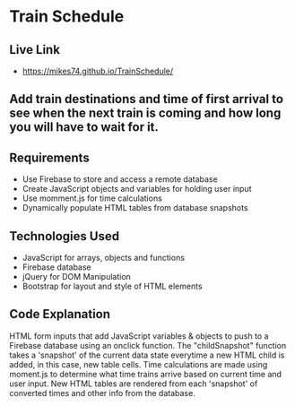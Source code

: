 # Train Schedule

## Live Link
 - https://mikes74.github.io/TrainSchedule/

## Add train destinations and time of first arrival to see when the next train is coming and how long you will have to wait for it. 

## Requirements
- Use Firebase to store and access a remote database
- Create JavaScript objects and variables for holding user input
- Use momment.js for time calculations
- Dynamically populate HTML tables from database snapshots 

## Technologies Used
- JavaScript for arrays, objects and functions
- Firebase database
- jQuery for DOM Manipulation
- Bootstrap for layout and style of HTML elements

## Code Explanation
HTML form inputs that add JavaScript variables & objects to push to a Firebase database using an onclick function. The "childSnapshot" function takes a 'snapshot' of the current data state everytime a new HTML child is added, in this case, new table cells. Time calculations are made using moment.js to determine what time trains arrive based on current time and user input. New HTML tables are rendered from each 'snapshot' of converted times and other info from the database.
